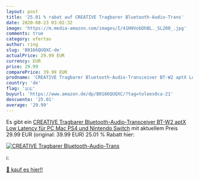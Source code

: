 ```yaml
---
layout: post
title: '25.01 % rabat auf CREATIVE Tragbarer Bluetooth-Audio-Trans'
date: 2020-08-23 03:02:32
image: 'https://m.media-amazon.com/images/I/41H0VobDhBL._SL200_.jpg'
comments: true
category: ofertas
author: ring
slug: 'B0166QUQXC-de'
actualPrice: 29.99 EUR
currency: EUR
price: 29.99
comparePrice: 39.99 EUR
prodname: 'CREATIVE Tragbarer Bluetooth-Audio-Transceiver BT-W2 aptX Low Latency für PC  Mac  PS4 und Nintendo Switch'
country: 'de'
flag: '🇩🇪'
buyurl: 'https://www.amazon.de/dp/B0166QUQXC/?tag=tolees0ca-21'
descuento: '25.01'
average: '29.99'
---
```


Es gibt ein [CREATIVE Tragbarer Bluetooth-Audio-Transceiver BT-W2 aptX Low Latency für PC  Mac  PS4 und Nintendo Switch](https://www.amazon.de/dp/B0166QUQXC/?tag=tolees0ca-21) mit aktuellem Preis 29.99 EUR (original: 39.99 EUR) 25.01 % Rabatt hier:

[![CREATIVE Tragbarer Bluetooth-Audio-Trans](https://m.media-amazon.com/images/I/41H0VobDhBL._SL200_.jpg)](https://www.amazon.de/dp/B0166QUQXC/?tag=tolees0ca-21)

ℹ️:


[🛒 kauf es hier!!](https://www.amazon.de/dp/B0166QUQXC/?tag=tolees0ca-21)
